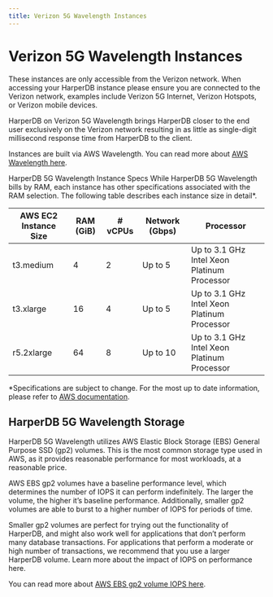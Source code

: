 ```yaml
---
title: Verizon 5G Wavelength Instances
---
```


# Verizon 5G Wavelength Instances

These instances are only accessible from the Verizon network. When accessing your HarperDB instance please ensure you are connected to the Verizon network, examples include Verizon 5G Internet, Verizon Hotspots, or Verizon mobile devices.



HarperDB on Verizon 5G Wavelength brings HarperDB closer to the end user exclusively on the Verizon network resulting in as little as single-digit millisecond response time from HarperDB to the client.



Instances are built via AWS Wavelength. You can read more about [AWS Wavelength here](https://aws.amazon.com/wavelength/).

HarperDB 5G Wavelength Instance Specs
While HarperDB 5G Wavelength bills by RAM, each instance has other specifications associated with the RAM selection. The following table describes each instance size in detail*.

| AWS EC2 Instance Size	 | RAM (GiB)	 | # vCPUs	 | Network (Gbps)	 | Processor                                   |
|------------------------|------------|----------|-----------------|---------------------------------------------|
| t3.medium	             | 4          | 2        | Up to 5         | Up to 3.1 GHz Intel Xeon Platinum Processor |
| t3.xlarge	             | 16         | 4        | Up to 5         | Up to 3.1 GHz Intel Xeon Platinum Processor |
| r5.2xlarge	            | 64         | 8        | Up to 10        | Up to 3.1 GHz Intel Xeon Platinum Processor |





*Specifications are subject to change. For the most up to date information, please refer to [AWS documentation](https://aws.amazon.com/ec2/instance-types/).

## HarperDB 5G Wavelength Storage

HarperDB 5G Wavelength utilizes AWS Elastic Block Storage (EBS) General Purpose SSD (gp2) volumes. This is the most common storage type used in AWS, as it provides reasonable performance for most workloads, at a reasonable price.



AWS EBS gp2 volumes have a baseline performance level, which determines the number of IOPS it can perform indefinitely. The larger the volume, the higher it’s baseline performance. Additionally, smaller gp2 volumes are able to burst to a higher number of IOPS for periods of time.



Smaller gp2 volumes are perfect for trying out the functionality of HarperDB, and might also work well for applications that don’t perform many database transactions. For applications that perform a moderate or high number of transactions, we recommend that you use a larger HarperDB volume. Learn more about the impact of IOPS on performance here.



You can read more about [AWS EBS gp2 volume IOPS here](https://docs.aws.amazon.com/AWSEC2/latest/UserGuide/ebs-volume-types.html#ebsvolumetypes_gp2).
